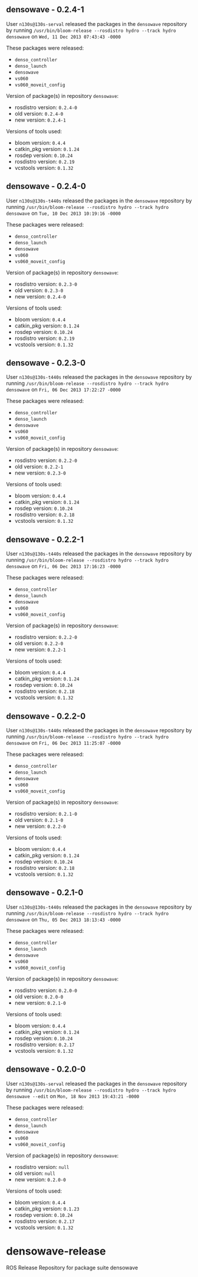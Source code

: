 ## densowave - 0.2.4-1

User `n130s@130s-serval` released the packages in the `densowave` repository by running `/usr/bin/bloom-release --rosdistro hydro --track hydro densowave` on `Wed, 11 Dec 2013 07:43:43 -0000`

These packages were released:
- `denso_controller`
- `denso_launch`
- `densowave`
- `vs060`
- `vs060_moveit_config`

Version of package(s) in repository `densowave`:
- rosdistro version: `0.2.4-0`
- old version: `0.2.4-0`
- new version: `0.2.4-1`

Versions of tools used:
- bloom version: `0.4.4`
- catkin_pkg version: `0.1.24`
- rosdep version: `0.10.24`
- rosdistro version: `0.2.19`
- vcstools version: `0.1.32`


## densowave - 0.2.4-0

User `n130s@130s-t440s` released the packages in the `densowave` repository by running `/usr/bin/bloom-release --rosdistro hydro --track hydro densowave` on `Tue, 10 Dec 2013 10:19:16 -0000`

These packages were released:
- `denso_controller`
- `denso_launch`
- `densowave`
- `vs060`
- `vs060_moveit_config`

Version of package(s) in repository `densowave`:
- rosdistro version: `0.2.3-0`
- old version: `0.2.3-0`
- new version: `0.2.4-0`

Versions of tools used:
- bloom version: `0.4.4`
- catkin_pkg version: `0.1.24`
- rosdep version: `0.10.24`
- rosdistro version: `0.2.19`
- vcstools version: `0.1.32`


## densowave - 0.2.3-0

User `n130s@130s-t440s` released the packages in the `densowave` repository by running `/usr/bin/bloom-release --rosdistro hydro --track hydro densowave` on `Fri, 06 Dec 2013 17:22:27 -0000`

These packages were released:
- `denso_controller`
- `denso_launch`
- `densowave`
- `vs060`
- `vs060_moveit_config`

Version of package(s) in repository `densowave`:
- rosdistro version: `0.2.2-0`
- old version: `0.2.2-1`
- new version: `0.2.3-0`

Versions of tools used:
- bloom version: `0.4.4`
- catkin_pkg version: `0.1.24`
- rosdep version: `0.10.24`
- rosdistro version: `0.2.18`
- vcstools version: `0.1.32`


## densowave - 0.2.2-1

User `n130s@130s-t440s` released the packages in the `densowave` repository by running `/usr/bin/bloom-release --rosdistro hydro --track hydro densowave` on `Fri, 06 Dec 2013 17:16:23 -0000`

These packages were released:
- `denso_controller`
- `denso_launch`
- `densowave`
- `vs060`
- `vs060_moveit_config`

Version of package(s) in repository `densowave`:
- rosdistro version: `0.2.2-0`
- old version: `0.2.2-0`
- new version: `0.2.2-1`

Versions of tools used:
- bloom version: `0.4.4`
- catkin_pkg version: `0.1.24`
- rosdep version: `0.10.24`
- rosdistro version: `0.2.18`
- vcstools version: `0.1.32`


## densowave - 0.2.2-0

User `n130s@130s-t440s` released the packages in the `densowave` repository by running `/usr/bin/bloom-release --rosdistro hydro --track hydro densowave` on `Fri, 06 Dec 2013 11:25:07 -0000`

These packages were released:
- `denso_controller`
- `denso_launch`
- `densowave`
- `vs060`
- `vs060_moveit_config`

Version of package(s) in repository `densowave`:
- rosdistro version: `0.2.1-0`
- old version: `0.2.1-0`
- new version: `0.2.2-0`

Versions of tools used:
- bloom version: `0.4.4`
- catkin_pkg version: `0.1.24`
- rosdep version: `0.10.24`
- rosdistro version: `0.2.18`
- vcstools version: `0.1.32`


## densowave - 0.2.1-0

User `n130s@130s-t440s` released the packages in the `densowave` repository by running `/usr/bin/bloom-release --rosdistro hydro --track hydro densowave` on `Thu, 05 Dec 2013 18:13:43 -0000`

These packages were released:
- `denso_controller`
- `denso_launch`
- `densowave`
- `vs060`
- `vs060_moveit_config`

Version of package(s) in repository `densowave`:
- rosdistro version: `0.2.0-0`
- old version: `0.2.0-0`
- new version: `0.2.1-0`

Versions of tools used:
- bloom version: `0.4.4`
- catkin_pkg version: `0.1.24`
- rosdep version: `0.10.24`
- rosdistro version: `0.2.17`
- vcstools version: `0.1.32`


## densowave - 0.2.0-0

User `n130s@130s-serval` released the packages in the `densowave` repository by running `/usr/bin/bloom-release --rosdistro hydro --track hydro densowave --edit` on `Mon, 18 Nov 2013 19:43:21 -0000`

These packages were released:
- `denso_controller`
- `denso_launch`
- `densowave`
- `vs060`
- `vs060_moveit_config`

Version of package(s) in repository `densowave`:
- rosdistro version: `null`
- old version: `null`
- new version: `0.2.0-0`

Versions of tools used:
- bloom version: `0.4.4`
- catkin_pkg version: `0.1.23`
- rosdep version: `0.10.24`
- rosdistro version: `0.2.17`
- vcstools version: `0.1.32`


densowave-release
=================

ROS Release Repository for package suite densowave
